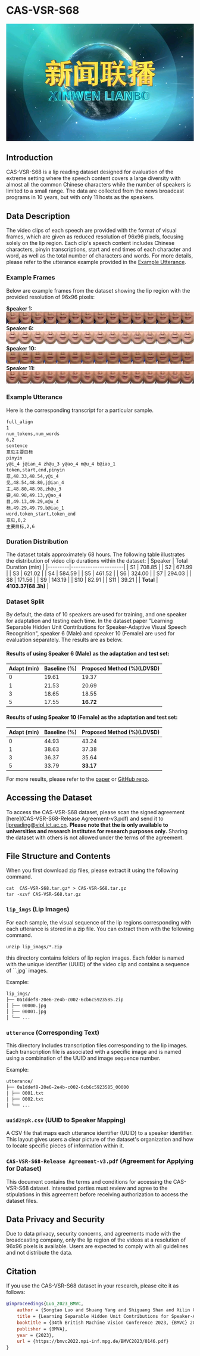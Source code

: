 # CAS-VSR-S68
![Cover Image](images/cover.jpg)
## Introduction
CAS-VSR-S68 is a lip reading dataset designed for evaluation of the extreme setting where the speech content covers a large diversity with almost all the common Chinese characters while the number of speakers is limited to a small range. The data are collected from the news broadcast programs in 10 years, but with only 11 hosts as the speakers.  

## Data Description
The video clips of each speech are provided with the format of visual frames, which are given as reduced resolution of 96x96 pixels, focusing solely on the lip region. 
Each clip's speech content includes Chinese characters, pinyin transcriptions, start and end times of each character and word, as well as the total number of characters and words. For more details, please refer to the utterance example provided in the [Example Utterance](###Example-Utterance).

### Example Frames
Below are example frames from the dataset showing the lip region with the provided resolution of 96x96 pixels:

**Speaker 1:**
![Example Image 1](images/S1.jpg)
**Speaker 6:**
![Example Image 2](images/S6.jpg)
**Speaker 10:**
![Example Image 3](images/S10.jpg)
**Speaker 11:**
![Example Image 4](images/S11.jpg)
### Example Utterance
Here is the corresponding transcript for a particular sample.
```
full_align
1
num_tokens,num_words
6,2
sentence
意见主要目标
pinyin
y@i_4 j@ian_4 zh@u_3 y@ao_4 m@u_4 b@iao_1
token,start,end,pinyin
意,48.33,48.54,y@i_4
见,48.54,48.80,j@ian_4
主,48.80,48.98,zh@u_3
要,48.98,49.13,y@ao_4
目,49.13,49.29,m@u_4
标,49.29,49.79,b@iao_1
word,token_start,token_end
意见,0,2
主要目标,2,6
```

### Duration Distribution
The dataset totals approximately 68 hours. The following table illustrates the distribution of video clip durations within the dataset:
| Speaker | Total Duration (min) |
|---------|----------------------|
| S1      | 708.85               |
| S2      | 671.99               |
| S3      | 621.02               |
| S4      | 584.59               |
| S5      | 461.52               |
| S6      | 324.00               |
| S7      | 294.03               |
| S8      | 171.56               |
| S9      | 143.19               |
| S10     | 82.91                |
| S11     | 39.21                |
| **Total** | **4103.37(68.3h)**       |

### Dataset Split
By default, the data of 10 speakers are used for training, and one speaker for adaptation and testing each time.  In the dataset paper  "Learning Separable Hidden Unit Contributions for Speaker-Adaptive Visual Speech Recognition", speaker 6 (Male) and speaker 10 (Female) are used for evaluation separately. The results are as below.


#### Results of using Speaker 6 (Male) as the adaptation and test set:
| Adapt (min) | Baseline (%) | Proposed Method (%)(LDVSD) |
|-------------|--------------|---------------------|
| 0                  | 19.61    | 19.37           |
| 1                  | 21.53    | 20.69           |
| 3                  | 18.65    | 18.55           |
| 5                  | 17.55    | **16.72**           |

#### Results of using Speaker 10 (Female) as the adaptation and test set:
| Adapt (min) | Baseline (%) | Proposed Method (%)(LDVSD) |
|-------------|--------------|---------------------|
| 0           | 44.93        | 43.24               |
| 1           | 38.63        | 37.38               |
| 3           | 36.37        | 35.64               |
| 5           | 33.79        | **33.17**               |

For more results, please refer to the [paper](https://arxiv.org/abs/2310.05058) or [GitHub repo](https://github.com/jinchiniao/LSHUC).

## Accessing the Dataset

To access the CAS-VSR-S68 dataset, please scan the signed agreement [here](CAS-VSR-S68-Release Agreement-v3.pdf) and send it to [lipreading@vipl.ict.ac.cn](mailto:lipreading@vipl.ict.ac.cn). **Please note that the is only available to universities and research institutes for research purposes only.** Sharing the dataset with others is not allowed under the terms of the agreement.

## File Structure and Contents
When you first download zip files, please extract it using the following command.
```
cat  CAS-VSR-S68.tar.gz* > CAS-VSR-S68.tar.gz
tar -xzvf CAS-VSR-S68.tar.gz 
```
### `lip_imgs` (Lip Images) 
For each sample, the visual sequence of the lip regions corresponding with each utterance is stored in a zip file. You can extract them with the following command.
```
unzip lip_imags/*.zip
```
this directory contains folders of lip region images. Each folder is named with the unique identifier (UUID) of the video clip and contains a sequence of ``.jpg` images.


Example:
```
lip_imgs/
├── 0a1ddef8-20e6-2e4b-c002-6cb6c5923585.zip
│ ├── 00000.jpg
│ ├── 00001.jpg
│ └── ...
```
### `utterance` (Corresponding Text) 
This directory Includes transcription files corresponding to the lip images. Each transcription file is associated with a specific image and is named using a combination of the UUID and image sequence number.

Example:
```
utterance/
├── 0a1ddef8-20e6-2e4b-c002-6cb6c5923585_00000
│ ├── 0001.txt
│ ├── 0002.txt
│ └── ...
```
### `uuid2spk.csv` (UUID to Speaker Mapping)
A CSV file that maps each utterance identifier (UUID) to a speaker identifier.
This layout gives users a clear picture of the dataset's organization and how to locate specific pieces of information within it.

### `CAS-VSR-S68-Release Agreement-v3.pdf` (Agreement for Applying for Dataset)
This document contains the terms and conditions for accessing the CAS-VSR-S68 dataset. Interested parties must review and agree to the stipulations in this agreement before receiving authorization to access the dataset files.

## Data Privacy and Security
Due to data privacy, security concerns, and agreements made with the broadcasting company, only the lip region of the videos at a resolution of 96x96 pixels is available. Users are expected to comply with all guidelines and not distribute the data.

## Citation
If you use the CAS-VSR-S68 dataset in your research, please cite it as follows:
```bibtex
@inproceedings{Luo_2023_BMVC,
    author = {Songtao Luo and Shuang Yang and Shiguang Shan and Xilin Chen},
    title = {Learning Separable Hidden Unit Contributions for Speaker-Adaptive Visual Speech Recognition},
    booktitle = {34th British Machine Vision Conference 2023, {BMVC} 2023, Aberdeen, UK, November 20-24, 2023},
    publisher = {BMVA},
    year = {2023},
    url = {https://bmvc2022.mpi-inf.mpg.de/BMVC2023/0146.pdf}
}
